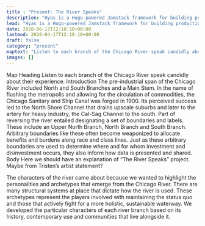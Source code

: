 ```yaml
---
title : "Present: The River Speaks"
description: "Hyas is a Hugo-powered Jamstack framework for building production-ready websites faster."
lead: "Hyas is a Hugo-powered Jamstack framework for building production-ready websites faster."
date: 2020-06-17T12:18:10+00:00
lastmod: 2020-04-17T12:18:10+00:00
draft: false
category: "present"
maptext: "Listen to each branch of the Chicago River speak candidly about their experience."
images: []
---
```

Map Heading
Listen to each branch of the Chicago River speak candidly about their experience.
Introduction
The pre-industrial span of the Chicago River included North and South Branches and a Main Stem. In the name of flushing the metropolis and allowing for the circulation of commodities, the Chicago Sanitary and Ship Canal was forged in 1900. Its perceived success led to the North Shore Channel that drains upscale suburbs and later to the artery for heavy industry, the Cal-Sag Channel to the south. Part of reversing the river entailed designating a set of boundaries and labels. These include an Upper North Branch, North Branch and South Branch. Arbitrary boundaries like these often become weaponized to allocate benefits and burdens along race and class lines. Just as these arbitrary boundaries are used to determine where and for whom investment and disinvestment occurs, they also inform how data is presented and shared.
Body
Here we should have an explanation of “The River Speaks” project.  Maybe from Tristen’s artist statement?

The characters of the river came about because we wanted to highlight the personalities and archetypes that emerge from the Chicago River. There are many structural systems at place that dictate how the river is used. These archetypes represent the players involved with maintaining the status quo and those that actively fight for a more holistic, sustainable waterway. We developed the particular characters of each river branch based on its history, contemporary use and communities that live alongside it.
